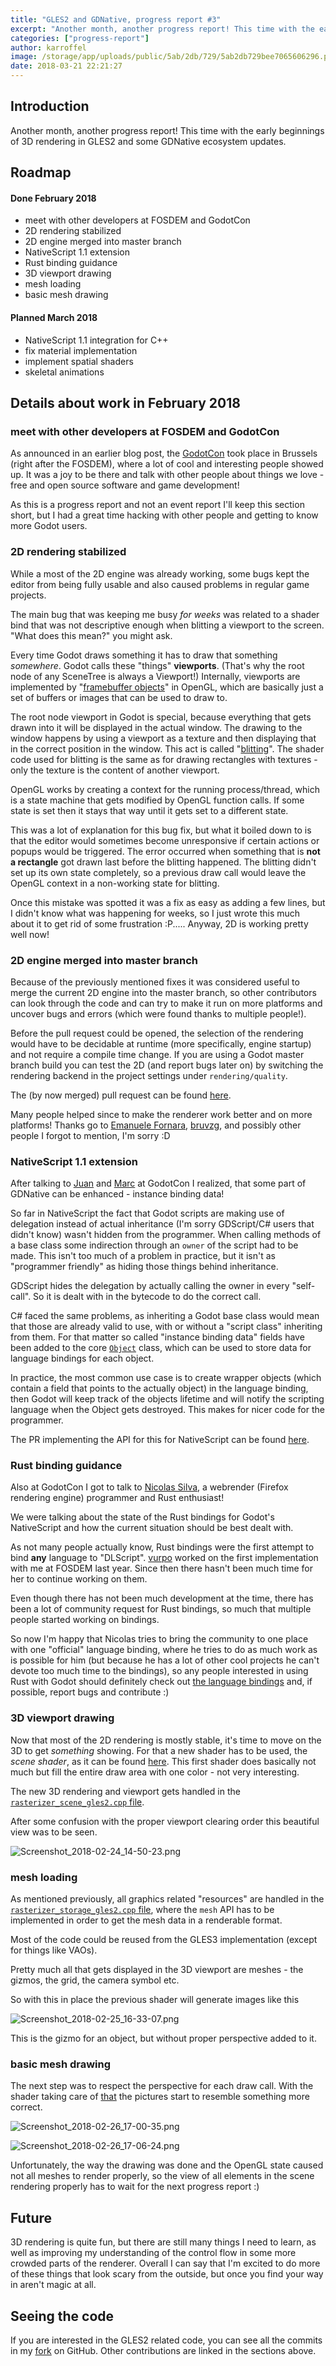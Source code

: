 ```yaml
---
title: "GLES2 and GDNative, progress report #3"
excerpt: "Another month, another progress report! This time with the early beginnings of 3D rendering in GLES2 and some GDNative ecosystem updates."
categories: ["progress-report"]
author: karroffel
image: /storage/app/uploads/public/5ab/2db/729/5ab2db729bee7065606296.png
date: 2018-03-21 22:21:27
---
```


## Introduction

Another month, another progress report! This time with the early beginnings of 3D rendering in GLES2 and some GDNative ecosystem updates.

## Roadmap

#### Done February 2018

- meet with other developers at FOSDEM and GodotCon
- 2D rendering stabilized
- 2D engine merged into master branch
- NativeScript 1.1 extension
- Rust binding guidance
- 3D viewport drawing
- mesh loading
- basic mesh drawing

#### Planned March 2018

- NativeScript 1.1 integration for C++
- fix material implementation
- implement spatial shaders
- skeletal animations


## Details about work in February 2018

### meet with other developers at FOSDEM and GodotCon

As announced in an earlier blog post, the [GodotCon](https://godotengine.org/article/get-ready-fosdem-and-godotcon-2018) took place in Brussels (right after the FOSDEM), where a lot of cool and interesting people showed up. It was a joy to be there and talk with other people about things we love - free and open source software and game development!

As this is a progress report and not an event report I'll keep this section short, but I had a great time hacking with other people and getting to know more Godot users.

### 2D rendering stabilized

While a most of the 2D engine was already working, some bugs kept the editor from being fully usable and also caused problems in regular game projects.

The main bug that was keeping me busy *for weeks* was related to a shader bind that was not descriptive enough when blitting a viewport to the screen. "What does this mean?" you might ask.

Every time Godot draws something it has to draw that something *somewhere*. Godot calls these "things" **viewports**. (That's why the root node of any SceneTree is always a Viewport!) Internally, viewports are implemented by "[framebuffer objects](https://en.wikipedia.org/wiki/Framebuffer_object)" in OpenGL, which are basically just a set of buffers or images that can be used to draw to.

The root node viewport in Godot is special, because everything that gets drawn into it will be displayed in the actual window. The drawing to the window happens by using a viewport as a texture and then displaying that in the correct position in the window. This act is called "[blitting](https://en.wikipedia.org/wiki/Bit_blit)". The shader code used for blitting is the same as for drawing rectangles with textures - only the texture is the content of another viewport.

OpenGL works by creating a context for the running process/thread, which is a state machine that gets modified by OpenGL function calls. If some state is set then it stays that way until it gets set to a different state.

This was a lot of explanation for this bug fix, but what it boiled down to is that the editor would sometimes become unresponsive if certain actions or popups would be triggered. The error occurred when something that is **not a rectangle** got drawn last before the blitting happened. The blitting didn't set up its own state completely, so a previous draw call would leave the OpenGL context in a non-working state for blitting.

Once this mistake was spotted it was a fix as easy as adding a few lines, but I didn't know what was happening for weeks, so I just wrote this much about it to get rid of some frustration :P..... Anyway, 2D is working pretty well now!

### 2D engine merged into master branch

Because of the previously mentioned fixes it was considered useful to merge the current 2D engine into the master branch, so other contributors can look through the code and can try to make it run on more platforms and uncover bugs and errors (which were found thanks to multiple people!).

Before the pull request could be opened, the selection of the rendering would have to be decidable at runtime (more specifically, engine startup) and not require a compile time change. If you are using a Godot master branch build you can test the 2D (and report bugs later on) by switching the rendering backend in the project settings under `rendering/quality`.

The (by now merged) pull request can be found [here](https://github.com/godotengine/godot/pull/16687).

Many people helped since to make the renderer work better and on more platforms! Thanks go to [Emanuele Fornara](https://github.com/efornara), [bruvzg](https://github.com/bruvzg), and possibly other people I forgot to mention, I'm sorry :D

### NativeScript 1.1 extension

After talking to [Juan](https://github.com/reduz) and [Marc](https://github.com/Zylann) at GodotCon I realized, that some part of GDNative can be enhanced - instance binding data!

So far in NativeScript the fact that Godot scripts are making use of delegation instead of actual inheritance (I'm sorry GDScript/C# users that didn't know) wasn't hidden from the programmer. When calling methods of a base class some indirection through an `owner` of the script had to be made. This isn't too much of a problem in practice, but it isn't as "programmer friendly" as hiding those things behind inheritance.

GDScript hides the delegation by actually calling the owner in every "self-call". So it is dealt with in the bytecode to do the correct call.

C# faced the same problems, as inheriting a Godot base class would mean that those are already valid to use, with or without a "script class" inheriting from them. For that matter so called "instance binding data" fields have been added to the core [`Object`](https://github.com/godotengine/godot/blob/f2df8c94b2e5ba6c4eee3515d1d30f36194ca803/core/object.h#L487) class, which can be used to store data for language bindings for each object.

In practice, the most common use case is to create wrapper objects (which contain a field that points to the actually object) in the language binding, then Godot will keep track of the objects lifetime and will notify the scripting language when the Object gets destroyed. This makes for nicer code for the programmer.

The PR implementing the API for this for NativeScript can be found [here](https://github.com/godotengine/godot/pull/16514).

### Rust binding guidance

Also at GodotCon I got to talk to [Nicolas Silva](https://github.com/nical), a webrender (Firefox rendering engine) programmer and Rust enthusiast!

We were talking about the state of the Rust bindings for Godot's NativeScript and how the current situation should be best dealt with.

As not many people actually know, Rust bindings were the first attempt to bind **any** language to "DLScript". [vurpo](https://github.com/vurpo) worked on the first implementation with me at FOSDEM last year. Since then there hasn't been much time for her to continue working on them.

Even though there has not been much development at the time, there has been a lot of community request for Rust bindings, so much that multiple people started working on bindings.

So now I'm happy that Nicolas tries to bring the community to one place with one "official" language binding, where he tries to do as much work as is possible for him (but because he has a lot of other cool projects he can't devote too much time to the bindings), so any people interested in using Rust with Godot should definitely check out [the language bindings](https://github.com/GodotNativeTools/godot-rust) and, if possible, report bugs and contribute :)

### 3D viewport drawing

Now that most of the 2D rendering is mostly stable, it's time to move on the 3D to get *something* showing. For that a new shader has to be used, the *scene shader*, as it can be found [here](https://github.com/karroffel/godot/blob/ed544cabaa13d604d4caac21299b32a6b7b5f4af/drivers/gles2/shaders/scene.glsl). This first shader does basically not much but fill the entire draw area with one color - not very interesting.

The new 3D rendering and viewport gets handled in the [`rasterizer_scene_gles2.cpp` file](https://github.com/karroffel/godot/blob/ed544cabaa13d604d4caac21299b32a6b7b5f4af/drivers/gles2/rasterizer_scene_gles2.cpp#L219-L274).

After some confusion with the proper viewport clearing order this beautiful view was to be seen.


![Screenshot_2018-02-24_14-50-23.png](/storage/app/uploads/public/5ab/2d3/766/5ab2d37664b42415225258.png)


### mesh loading

As mentioned previously, all graphics related "resources" are handled in the [`rasterizer_storage_gles2.cpp` file](https://github.com/karroffel/godot/blob/ed544cabaa13d604d4caac21299b32a6b7b5f4af/drivers/gles2/rasterizer_storage_gles2.cpp#L1088), where the `mesh` API has to be implemented in order to get the mesh data in a renderable format.

Most of the code could be reused from the GLES3 implementation (except for things like VAOs).

Pretty much all that gets displayed in the 3D viewport are meshes - the gizmos, the grid, the camera symbol etc.

So with this in place the previous shader will generate images like this



![Screenshot_2018-02-25_16-33-07.png](/storage/app/uploads/public/5ab/2d4/c0c/5ab2d4c0cc334967059702.png)

This is the gizmo for an object, but without proper perspective added to it.


### basic mesh drawing

The next step was to respect the perspective for each draw call. With the shader taking care of [that](https://github.com/karroffel/godot/blob/50911a0b8bc0c8ded8c5181d065433674207d3c3/drivers/gles2/shaders/scene.glsl#L30) the pictures start to resemble something more correct.



![Screenshot_2018-02-26_17-00-35.png](/storage/app/uploads/public/5ab/2d5/749/5ab2d57490de1219117582.png)


![Screenshot_2018-02-26_17-06-24.png](/storage/app/uploads/public/5ab/2d5/7c8/5ab2d57c8e792204273086.png)

Unfortunately, the way the drawing was done and the OpenGL state caused not all meshes to render properly, so the view of all elements in the scene rendering properly has to wait for the next progress report :)


## Future

3D rendering is quite fun, but there are still many things I need to learn, as well as improving my understanding of the control flow in some more crowded parts of the renderer. Overall I can say that I'm excited to do more of these things that look scary from the outside, but once you find your way in aren't magic at all.

## Seeing the code

If you are interested in the GLES2 related code, you can see all the commits in my [fork](https://github.com/karroffel/godot/tree/gles2) on GitHub. Other contributions are linked in the sections above.
